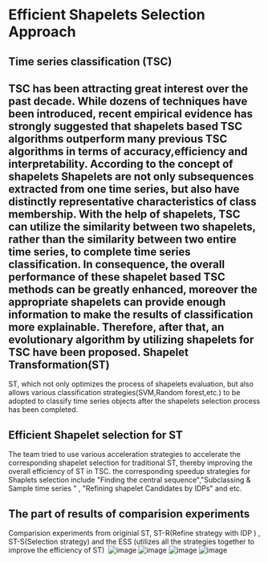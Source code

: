 # Efficient Shapelets Selection Approach

Time series classification (TSC)
--------------------------------------------
TSC has been attracting great interest over the past decade. While dozens of techniques
have been introduced, recent empirical evidence has strongly suggested that shapelets based TSC algorithms outperform
many previous TSC algorithms in terms of accuracy,efficiency and interpretability. According to the concept of shapelets
Shapelets are not only subsequences extracted from one time series, but also have distinctly representative characteristics
of class membership. With the help of shapelets, TSC can utilize the similarity between two shapelets, rather than the similarity between two entire time series, to complete time series classification. In consequence, the overall performance of these shapelet based TSC methods can be greatly enhanced, moreover the appropriate shapelets can provide enough information to make the results of classification more explainable. Therefore, after that, an evolutionary algorithm by utilizing shapelets for TSC have been proposed. 
Shapelet Transformation(ST)
--------------------------------------
ST, which not only optimizes the process of shapelets evaluation, but also allows various classification strategies(SVM,Random forest,etc.) to be adopted to classify time series objects after the shapelets selection process has been completed.

Efficient Shapelet selection for ST 
------------------------------------------------
The team tried to use various acceleration strategies to accelerate the corresponding shapelet selection for traditional ST, thereby improving the overall efficiency of ST in TSC.  the corresponding speedup strategies for Shaplets selection include "Finding the central sequence","Subclassing & Sample time series " , "Refining shapelet Candidates by IDPs" and  etc.

The part of results of comparision experiments 
----------------------------------------------------

Comparision experiments from originial ST,  ST-R(Refine strategy with IDP ) , ST-S(Selection strategy) and the ESS (utilizes all the strategies together to improve the efficiency of ST) 
![image](https://github.com/Huyp777/MPLR-IDP-for-TSC/blob/master/1.png)
![image](https://github.com/Huyp777/MPLR-IDP-for-TSC/blob/master/2.png)
![image](https://github.com/Huyp777/MPLR-IDP-for-TSC/blob/master/3.png)
![image](https://github.com/Huyp777/MPLR-IDP-for-TSC/blob/master/4.png)
